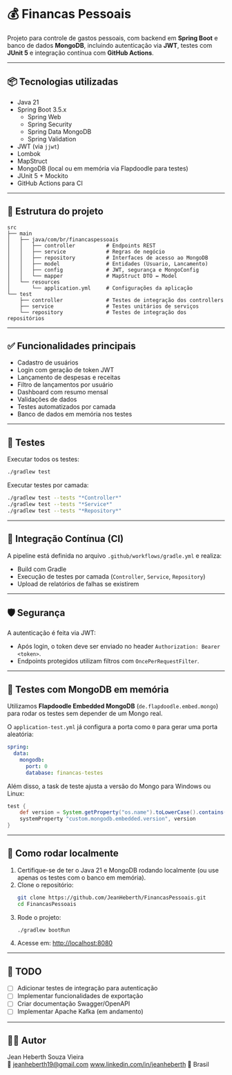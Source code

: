 # 💰 Financas Pessoais

Projeto para controle de gastos pessoais, com backend em **Spring Boot** e banco de dados **MongoDB**, incluindo autenticação via **JWT**, testes com **JUnit 5** e integração contínua com **GitHub Actions**.

---

## 📦 Tecnologias utilizadas

- Java 21
- Spring Boot 3.5.x
    - Spring Web
    - Spring Security
    - Spring Data MongoDB
    - Spring Validation
- JWT (via `jjwt`)
- Lombok
- MapStruct
- MongoDB (local ou em memória via Flapdoodle para testes)
- JUnit 5 + Mockito
- GitHub Actions para CI

---

## 📁 Estrutura do projeto

```
src
├── main
│   ├── java/com/br/financaspessoais
│   │   ├── controller          # Endpoints REST
│   │   ├── service             # Regras de negócio
│   │   ├── repository          # Interfaces de acesso ao MongoDB
│   │   ├── model               # Entidades (Usuario, Lancamento)
│   │   ├── config              # JWT, segurança e MongoConfig
│   │   └── mapper              # MapStruct DTO ↔ Model
│   └── resources
│       └── application.yml     # Configurações da aplicação
└── test
    ├── controller              # Testes de integração dos controllers
    ├── service                 # Testes unitários de serviços
    └── repository              # Testes de integração dos repositórios
```

---

## ✅ Funcionalidades principais

- Cadastro de usuários
- Login com geração de token JWT
- Lançamento de despesas e receitas
- Filtro de lançamentos por usuário
- Dashboard com resumo mensal
- Validações de dados
- Testes automatizados por camada
- Banco de dados em memória nos testes

---

## 🧪 Testes

Executar todos os testes:

```bash
./gradlew test
```

Executar testes por camada:

```bash
./gradlew test --tests "*Controller*"
./gradlew test --tests "*Service*"
./gradlew test --tests "*Repository*"
```

---

## 🧪 Integração Contínua (CI)

A pipeline está definida no arquivo `.github/workflows/gradle.yml` e realiza:

- Build com Gradle
- Execução de testes por camada (`Controller`, `Service`, `Repository`)
- Upload de relatórios de falhas se existirem

---

## 🛡️ Segurança

A autenticação é feita via JWT:

- Após login, o token deve ser enviado no header `Authorization: Bearer <token>`.
- Endpoints protegidos utilizam filtros com `OncePerRequestFilter`.

---

## 🧪 Testes com MongoDB em memória

Utilizamos **Flapdoodle Embedded MongoDB** (`de.flapdoodle.embed.mongo`) para rodar os testes sem depender de um Mongo real.

O `application-test.yml` já configura a porta como `0` para gerar uma porta aleatória:

```yaml
spring:
  data:
    mongodb:
      port: 0
      database: financas-testes
```

Além disso, a task de teste ajusta a versão do Mongo para Windows ou Linux:

```groovy
test {
    def version = System.getProperty("os.name").toLowerCase().contains("windows") ? "5.0.5" : "4.6.3"
    systemProperty "custom.mongodb.embedded.version", version
}
```

---

## 🚀 Como rodar localmente

1. Certifique-se de ter o Java 21 e MongoDB rodando localmente (ou use apenas os testes com o banco em memória).
2. Clone o repositório:
   ```bash
   git clone https://github.com/JeanHeberth/FinancasPessoais.git
   cd FinancasPessoais
   ```
3. Rode o projeto:
   ```bash
   ./gradlew bootRun
   ```
4. Acesse em: [http://localhost:8080](http://localhost:8080)

---

## 📌 TODO

- [ ] Adicionar testes de integração para autenticação
- [ ] Implementar funcionalidades de exportação
- [ ] Criar documentação Swagger/OpenAPI
- [ ] Implementar Apache Kafka (em andamento)

---

## 👨‍💼 Autor

Jean Heberth Souza Vieira  
📧 jeanheberth19@gmail.com 
www.linkedin.com/in/jeanheberth
📍 Brasil
